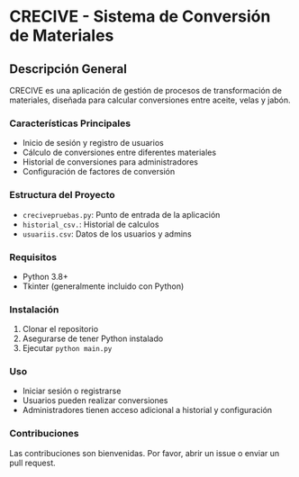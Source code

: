 # CRECIVE - Sistema de Conversión de Materiales

## Descripción General

CRECIVE es una aplicación de gestión de procesos de transformación de materiales, diseñada para calcular conversiones entre aceite, velas y jabón.

### Características Principales

- Inicio de sesión y registro de usuarios
- Cálculo de conversiones entre diferentes materiales
- Historial de conversiones para administradores
- Configuración de factores de conversión

### Estructura del Proyecto

- `crecivepruebas.py`: Punto de entrada de la aplicación
- `historial_csv.`: Historial de calculos
- `usuariis.csv`: Datos de los usuarios y admins

### Requisitos

- Python 3.8+
- Tkinter (generalmente incluido con Python)

### Instalación

1. Clonar el repositorio
2. Asegurarse de tener Python instalado
3. Ejecutar `python main.py`

### Uso

- Iniciar sesión o registrarse
- Usuarios pueden realizar conversiones
- Administradores tienen acceso adicional a historial y configuración

### Contribuciones

Las contribuciones son bienvenidas. Por favor, abrir un issue o enviar un pull request.
